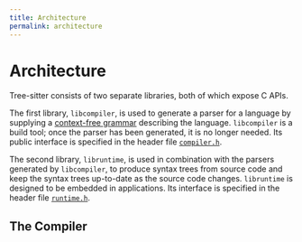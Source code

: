 ```yaml
---
title: Architecture
permalink: architecture
---
```


# Architecture

Tree-sitter consists of two separate libraries, both of which expose C APIs.

The first library, `libcompiler`, is
used to generate a parser for a language by supplying a [context-free grammar](https://en.wikipedia.org/wiki/Context-free_grammar) describing the
language. `libcompiler` is a build tool; once the parser has been generated, it is no longer needed. Its public interface is specified in the header file [`compiler.h`](https://github.com/tree-sitter/tree-sitter/blob/master/include/tree_sitter/compiler.h).

The second library, `libruntime`, is used in combination with the parsers
generated by `libcompiler`, to produce syntax trees from source code and keep the
syntax trees up-to-date as the source code changes. `libruntime` is designed to be embedded in applications. Its interface is specified in the header file [`runtime.h`](https://github.com/tree-sitter/tree-sitter/blob/master/include/tree_sitter/runtime.h).

## The Compiler
